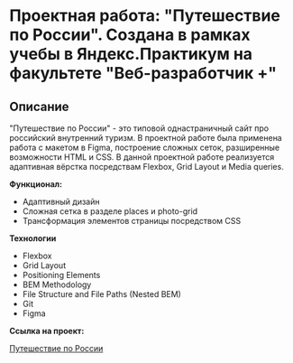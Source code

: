 # Проектная работа: "Путешествие по России". Создана в рамках учебы в Яндекс.Практикум на факультете "Веб-разработчик +"

## Описание
"Путешествие по России" - это типовой однастраничный сайт про российский внутренний туризм. В проектной работе была применена работа с макетом в Figma, построение сложных сеток, разширенные возможности HTML и CSS.
В данной проектной работе реализуется адаптивная вёрстка посредствам Flexbox, Grid Layout и Media queries.

**Функционал:**

* Адаптивный дизайн
* Сложная сетка в разделе places и photo-grid
* Трансформация элементов страницы посредством CSS

**Технологии**

* Flexbox
* Grid Layout
* Positioning Elements
* BEM Methodology
* File Structure and File Paths (Nested BEM)
* Git
* Figma

**Ссылка на проект:**

[Путешествие по России](https://alexandrgerasimov63.github.io/russian-travel/)
